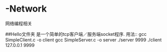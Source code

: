 # -Network
网络编程相关


##Hello文件夹
    是一个简单的tcp客户端／服务端socket程序.
    用法::
    gcc SimpleClient.c -o client
    gcc SimpleServer.c -o server
    ./server 9999
    ./client 127.0.0.1 9999
